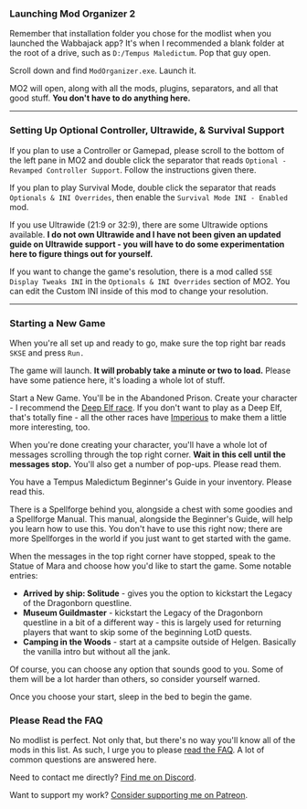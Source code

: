 ### Launching Mod Organizer 2

Remember that installation folder you chose for the modlist when you launched the Wabbajack app? It's when I recommended a blank folder at the root of a drive, such as `D:/Tempus Maledictum`. Pop that guy open.

Scroll down and find `ModOrganizer.exe`. Launch it.

MO2 will open, along with all the mods, plugins, separators, and all that good stuff. **You don't have to do anything here.**

---

### Setting Up Optional Controller, Ultrawide, & Survival Support

If you plan to use a Controller or Gamepad, please scroll to the bottom of the left pane in MO2 and double click the separator that reads `Optional - Revamped Controller Support`. Follow the instructions given there.

If you plan to play Survival Mode, double click the separator that reads `Optionals & INI Overrides`, then enable the `Survival Mode INI - Enabled` mod.

If you use Ultrawide (21:9 or 32:9), there are some Ultrawide options available. **I do not own Ultrawide and I have not been given an updated guide on Ultrawide support - you will have to do some experimentation here to figure things out for yourself.**

If you want to change the game's resolution, there is a mod called `SSE Display Tweaks INI` in the `Optionals & INI Overrides` section of MO2. You can edit the Custom INI inside of this mod to change your resolution.

---

### Starting a New Game

When you're all set up and ready to go, make sure the top right bar reads `SKSE` and press `Run.`

The game will launch. **It will probably take a minute or two to load.** Please have some patience here, it's loading a whole lot of stuff.

Start a New Game. You'll be in the Abandoned Prison. Create your character - I recommend the [Deep Elf race](https://www.nexusmods.com/skyrimspecialedition/mods/22499). If you don't want to play as a Deep Elf, that's totally fine - all the other races have [Imperious](https://www.nexusmods.com/skyrimspecialedition/mods/1315/) to make them a little more interesting, too. 

When you're done creating your character, you'll have a whole lot of messages scrolling through the top right corner.  **Wait in this cell until the messages stop.**  You'll also get a number of pop-ups. Please read them.

You have a Tempus Maledictum Beginner's Guide in your inventory. Please read this.

There is a Spellforge behind you, alongside a chest with some goodies and a Spellforge Manual. This manual, alongside the Beginner's Guide, will help you learn how to use this. You don't have to use this right now; there are more Spellforges in the world if you just want to get started with the game.

When the messages in the top right corner have stopped, speak to the Statue of Mara and choose how you'd like to start the game. Some notable entries:

 - **Arrived by ship: Solitude** - gives you the option to kickstart the Legacy of the Dragonborn questline.
 - **Museum Guildmaster** - kickstart the Legacy of the Dragonborn questline in a bit of a different way - this is largely used for returning players that want to skip some of the beginning LotD quests.
 - **Camping in the Woods** - start at a campsite outside of Helgen. Basically the vanilla intro but without all the jank.

Of course, you can choose any option that sounds good to you. Some of them will be a lot harder than others, so consider yourself warned.

Once you choose your start, sleep in the bed to begin the game.

### Please Read the FAQ

No modlist is perfect. Not only that, but there's no way you'll know all of the mods in this list. As such, I urge you to please [read the FAQ](https://github.com/LivelyDismay/tempus-maledictum/blob/main/faq.md). A lot of common questions are answered here.

Need to contact me directly? [Find me on Discord](https://discord.gg/yABEjwB).

Want to support my work? [Consider supporting me on Patreon](https://www.patreon.com/nicholasjae).
